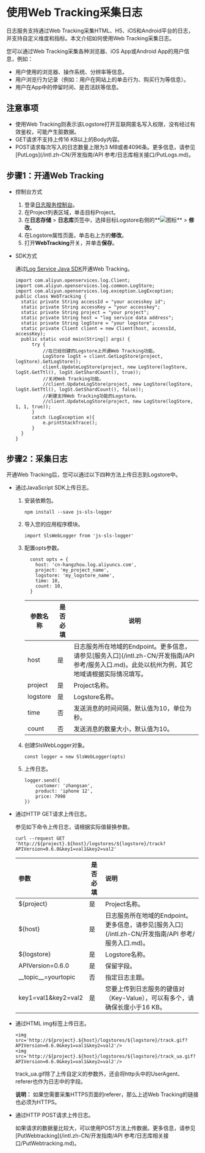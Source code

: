 # 使用Web Tracking采集日志

日志服务支持通过Web Tracking采集HTML、H5、iOS和Android平台的日志，并支持自定义维度和指标。本文介绍如何使用Web Tracking采集日志。

您可以通过Web Tracking采集各种浏览器、iOS App或Android App的用户信息，例如：

-   用户使用的浏览器、操作系统、分辨率等信息。
-   用户浏览行为记录（例如：用户在网站上的单击行为、购买行为等信息）。
-   用户在App中的停留时间、是否活跃等信息。

## 注意事项

-   使用Web Tracking则表示该Logstore打开互联网匿名写入权限，没有经过有效鉴权，可能产生脏数据。
-   GET请求不支持上传16 KB以上的Body内容。
-   POST请求每次写入的日志数量上限为3 MB或者4096条。更多信息，请参见[PutLogs](/intl.zh-CN/开发指南/API 参考/日志库相关接口/PutLogs.md)。

## 步骤1：开通Web Tracking

-   控制台方式
    1.  登录[日志服务控制台](https://sls.console.aliyun.com)。
    2.  在Project列表区域，单击目标Project。
    3.  在**日志存储** \> **日志库**页签中，选择目标Logstore右侧的**![图标](https://static-aliyun-doc.oss-accelerate.aliyuncs.com/assets/img/zh-CN/1140559951/p65765.png)** \> **修改**。
    4.  在Logstore属性页面，单击右上方的**修改**。
    5.  打开**WebTracking**开关，并单击**保存**。
-   SDK方式

    通过[Log Service Java SDK](https://github.com/aliyun/aliyun-log-java-sdk)开通Web Tracking。

    ```
    import com.aliyun.openservices.log.Client;
    import com.aliyun.openservices.log.common.LogStore;
    import com.aliyun.openservices.log.exception.LogException;
    public class WebTracking {
      static private String accessId = "your accesskey id";
      static private String accessKey = "your accesskey";
      static private String project = "your project";
      static private String host = "log service data address";
      static private String logStore = "your logstore";
      static private Client client = new Client(host, accessId, accessKey);
      public static void main(String[] args) {
          try {
              //在已经创建的Logstore上开通Web Tracking功能。
              LogStore logSt = client.GetLogStore(project, logStore).GetLogStore();
              client.UpdateLogStore(project, new LogStore(logStore, logSt.GetTtl(), logSt.GetShardCount(), true));
              //关闭Web Tracking功能。
              //client.UpdateLogStore(project, new LogStore(logStore, logSt.GetTtl(), logSt.GetShardCount(), false));
              //新建支持Web Tracking功能的Logstore。
              //client.UpdateLogStore(project, new LogStore(logStore, 1, 1, true));
          }
          catch (LogException e){
              e.printStackTrace();
          }
      }
    }
    ```


## 步骤2：采集日志

开通Web Tracking后，您可以通过以下四种方法上传日志到Logstore中。

-   通过JavaScript SDK上传日志。
    1.  安装依赖包。

        ```
        npm install --save js-sls-logger
        ```

    2.  导入您的应用程序模块。

        ```
        import SlsWebLogger from 'js-sls-logger'
        ```

    3.  配置opts参数。

        ```
          const opts = {
            host: 'cn-hangzhou.log.aliyuncs.com',      
            project: 'my_project_name',                 
            logstore: 'my_logstore_name',               
            time: 10, 
            count: 10, 
          }
        ```

        |参数名称|是否必填|说明|
        |----|----|--|
        |host|是|日志服务所在地域的Endpoint。更多信息，请参见[服务入口](/intl.zh-CN/开发指南/API 参考/服务入口.md)。此处以杭州为例，其它地域请根据实际情况填写。|
        |project|是|Project名称。|
        |logstore|是|Logstore名称。|
        |time|否|发送消息的时间间隔，默认值为10，单位为秒。|
        |count|否|发送消息的数量大小，默认值为10。|

    4.  创建SlsWebLogger对象。

        ```
        const logger = new SlsWebLogger(opts)
        ```

    5.  上传日志。

        ```
        logger.send({ 
            customer: 'zhangsan',
            product: 'iphone 12',
            price: 7998  
        })
        ```

-   通过HTTP GET请求上传日志。

    参见如下命令上传日志，请根据实际值替换参数。

    ```
    curl --request GET 'http://${project}.${host}/logstores/${logstore}/track?APIVersion=0.6.0&key1=val1&key2=val2'
    ```

    |参数|是否必填|说明|
    |:-|----|:-|
    |$\{project\}|是|Project名称。|
    |$\{host\}|是|日志服务所在地域的Endpoint。更多信息，请参见[服务入口](/intl.zh-CN/开发指南/API 参考/服务入口.md)。|
    |$\{logstore\}|是|Logstore名称。|
    |APIVersion=0.6.0|是|保留字段。|
    |\_\_topic\_\_=yourtopic|否|指定日志主题。|
    |key1=val1&key2=val2|是|您要上传到日志服务的键值对（Key-Value），可以有多个，请确保长度小于16 KB。|

-   通过HTML img标签上传日志。

    ```
    <img src='http://${project}.${host}/logstores/${logstore}/track.gif?APIVersion=0.6.0&key1=val1&key2=val2'/>
    <img src='http://${project}.${host}/logstores/${logstore}/track_ua.gif?APIVersion=0.6.0&key1=val1&key2=val2'/>
    ```

    track\_ua.gif除了上传自定义的参数外，还会将http头中的UserAgent、referer也作为日志中的字段。

    **说明：** 如果您需要采集HTTPS页面的referer，那么上述Web Tracking的链接也必须为HTTPS。

-   通过HTTP POST请求上传日志。

    如果请求的数据量比较大，可以使用POST方法上传数据。更多信息，请参见[PutWebtracking](/intl.zh-CN/开发指南/API 参考/日志库相关接口/PutWebtracking.md)。


